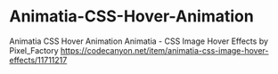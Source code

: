 # Animatia-CSS-Hover-Animation
Animatia CSS Hover Animation
Animatia - CSS Image Hover Effects by Pixel_Factory
https://codecanyon.net/item/animatia-css-image-hover-effects/11711217
